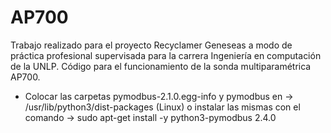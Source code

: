 # AP700
Trabajo realizado para el proyecto Recyclamer Geneseas a modo de práctica profesional supervisada para la carrera Ingeniería en computación de la UNLP. Código para el funcionamiento de la sonda multiparamétrica AP700. 
* Colocar las carpetas pymodbus-2.1.0.egg-info y pymodbus en -> /usr/lib/python3/dist-packages (Linux) o instalar las mismas con el comando -> sudo apt-get install -y python3-pymodbus 2.4.0
